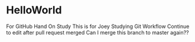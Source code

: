 # HelloWorld
For GitHub Hand On Study
This is for Joey Studying Git Workflow
Continue to edit after pull request merged
Can I merge this branch to master again??
